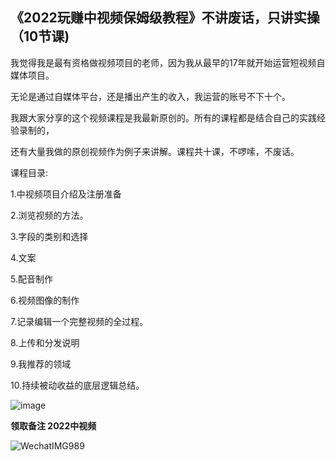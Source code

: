 ## 《2022玩赚中视频保姆级教程》不讲废话，只讲实操（10节课)

我觉得我是最有资格做视频项目的老师，因为我从最早的17年就开始运营短视频自媒体项目。

无论是通过自媒体平台，还是播出产生的收入，我运营的账号不下十个。

我跟大家分享的这个视频课程是我最新原创的。所有的课程都是结合自己的实践经验录制的，

还有大量我做的原创视频作为例子来讲解。课程共十课，不啰嗦，不废话。

课程目录:

1.中视频项目介绍及注册准备

2.浏览视频的方法。

3.字段的类别和选择

4.文案

5.配音制作

6.视频图像的制作

7.记录编辑一个完整视频的全过程。

8.上传和分发说明

9.我推荐的领域

10.持续被动收益的底层逻辑总结。

![image](https://user-images.githubusercontent.com/111679859/185785489-57141cbb-9985-48b5-811a-ff0db5be44bd.png)

**领取备注 2022中视频**

![WechatIMG989](https://user-images.githubusercontent.com/111679859/185785597-7309336b-94bb-441e-b10e-73c86b0a48f2.jpeg)

